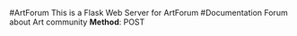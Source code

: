 #ArtForum
This is a Flask Web Server for ArtForum
#Documentation 
Forum about Art community
**Method**:
POST